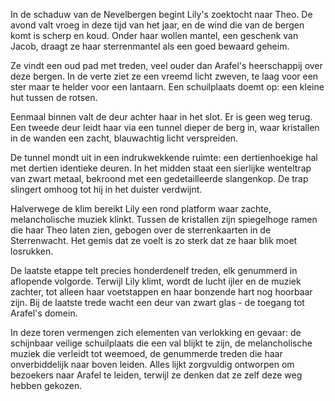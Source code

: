 In de schaduw van de Nevelbergen begint Lily's zoektocht naar Theo. De avond valt vroeg in deze tijd van het jaar, en de wind die van de bergen komt is scherp en koud. Onder haar wollen mantel, een geschenk van Jacob, draagt ze haar sterrenmantel als een goed bewaard geheim.

Ze vindt een oud pad met treden, veel ouder dan Arafel's heerschappij over deze bergen. In de verte ziet ze een vreemd licht zweven, te laag voor een ster maar te helder voor een lantaarn. Een schuilplaats doemt op: een kleine hut tussen de rotsen.

Eenmaal binnen valt de deur achter haar in het slot. Er is geen weg terug. Een tweede deur leidt haar via een tunnel dieper de berg in, waar kristallen in de wanden een zacht, blauwachtig licht verspreiden.

De tunnel mondt uit in een indrukwekkende ruimte: een dertienhoekige hal met dertien identieke deuren. In het midden staat een sierlijke wenteltrap van zwart metaal, bekroond met een gedetailleerde slangenkop. De trap slingert omhoog tot hij in het duister verdwijnt.

Halverwege de klim bereikt Lily een rond platform waar zachte, melancholische muziek klinkt. Tussen de kristallen zijn spiegelhoge ramen die haar Theo laten zien, gebogen over de sterrenkaarten in de Sterrenwacht. Het gemis dat ze voelt is zo sterk dat ze haar blik moet losrukken.

De laatste etappe telt precies honderdenelf treden, elk genummerd in aflopende volgorde. Terwijl Lily klimt, wordt de lucht ijler en de muziek zachter, tot alleen haar voetstappen en haar bonzende hart nog hoorbaar zijn. Bij de laatste trede wacht een deur van zwart glas - de toegang tot Arafel's domein.

In deze toren vermengen zich elementen van verlokking en gevaar: de schijnbaar veilige schuilplaats die een val blijkt te zijn, de melancholische muziek die verleidt tot weemoed, de genummerde treden die haar onverbiddelijk naar boven leiden. Alles lijkt zorgvuldig ontworpen om bezoekers naar Arafel te leiden, terwijl ze denken dat ze zelf deze weg hebben gekozen.